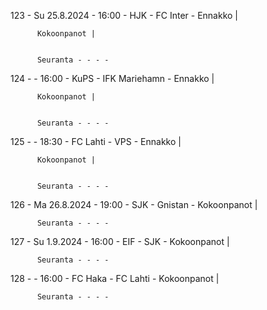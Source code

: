 123 - Su 25.8.2024 - 16:00 - HJK - FC Inter - Ennakko |
        
        
          Kokoonpanot |
        
        
          Seuranta - - - -
124 -  - 16:00 - KuPS - IFK Mariehamn - Ennakko |
        
        
          Kokoonpanot |
        
        
          Seuranta - - - -
125 -  - 18:30 - FC Lahti - VPS - Ennakko |
        
        
          Kokoonpanot |
        
        
          Seuranta - - - -
126 - Ma 26.8.2024 - 19:00 - SJK - Gnistan - Kokoonpanot |
        
        
          Seuranta - - - -
127 - Su 1.9.2024 - 16:00 - EIF - SJK - Kokoonpanot |
        
        
          Seuranta - - - -
128 -  - 16:00 - FC Haka - FC Lahti - Kokoonpanot |
        
        
          Seuranta - - - -
